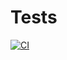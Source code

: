 # Tests 

[![CI](https://github.com/GadgetHack/ajs-04-Project/actions/workflows/ci.yml/badge.svg)](https://github.com/GadgetHack/ajs-04-Project/actions/workflows/ci.yml)
